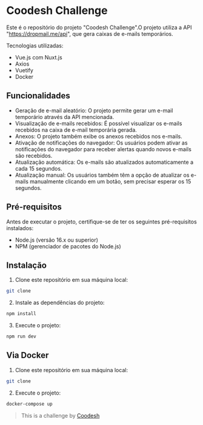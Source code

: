 # Coodesh Challenge

Este é o repositório do projeto "Coodesh Challenge".O projeto utiliza a API "https://dropmail.me/api", que gera caixas de e-mails temporários.

Tecnologias utilizadas:
- Vue.js com Nuxt.js
- Axios
- Vuetify
- Docker

## Funcionalidades

- Geração de e-mail aleatório: O projeto permite gerar um e-mail temporário através da API mencionada.
- Visualização de e-mails recebidos: É possível visualizar os e-mails recebidos na caixa de e-mail temporária gerada.
- Anexos: O projeto também exibe os anexos recebidos nos e-mails.
- Ativação de notificações do navegador: Os usuários podem ativar as notificações do navegador para receber alertas quando novos e-mails são recebidos.
- Atualização automática: Os e-mails são atualizados automaticamente a cada 15 segundos.
- Atualização manual: Os usuários também têm a opção de atualizar os e-mails manualmente clicando em um botão, sem precisar esperar os 15 segundos.

## Pré-requisitos

Antes de executar o projeto, certifique-se de ter os seguintes pré-requisitos instalados:

- Node.js (versão 16.x ou superior)
- NPM (gerenciador de pacotes do Node.js)

## Instalação

1. Clone este repositório em sua máquina local:

```bash
git clone 
```

2. Instale as dependências do projeto:

```bash
npm install
```

3. Execute o projeto:

```bash
npm run dev
```


## Via Docker

1. Clone este repositório em sua máquina local:

```bash
git clone 
```

2. Execute o projeto:

```bash
docker-compose up
```

>  This is a challenge by [Coodesh](https://coodesh.com/)

